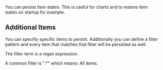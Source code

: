 You can persist *Item* states. This is useful for charts
and to restore *Item* states on startup for example.

## Additional Items

You can specifiy specific items to persist.
Additionally you can define a filter pattern and
every item that matches that filter will be persisted as well.

The filter term is a regex expression.

A common filter is ".*" which means: All items.
